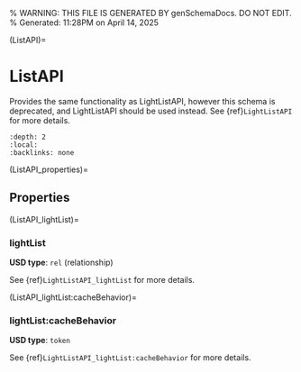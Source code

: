 % WARNING: THIS FILE IS GENERATED BY genSchemaDocs. DO NOT EDIT.
% Generated: 11:28PM on April 14, 2025


(ListAPI)=
# ListAPI

Provides the same functionality as LightListAPI,
however this schema is deprecated, and LightListAPI should be used instead.
See {ref}`LightListAPI` for more details.

```{contents}
:depth: 2
:local:
:backlinks: none
```

(ListAPI_properties)=

## Properties

(ListAPI_lightList)=

### lightList

**USD type**: `rel` (relationship)

See {ref}`LightListAPI_lightList` for more 
details.


(ListAPI_lightList:cacheBehavior)=

### lightList:cacheBehavior

**USD type**: `token`

See {ref}`LightListAPI_lightList:cacheBehavior` 
for more details.

